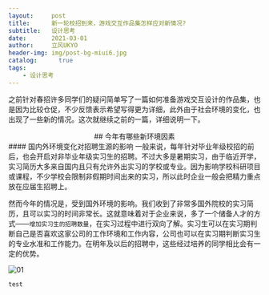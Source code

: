 ```yaml
---
layout:     post
title:      新一轮校招到来，游戏交互作品集怎样应对新情况?
subtitle:   设计思考
date:       2021-03-01
author:     立风UKYO
header-img: img/post-bg-miui6.jpg
catalog: 	  true
tags:
    - 设计思考
---
```



之前针对春招许多同学们的疑问简单写了一篇如何准备游戏交互设计的作品集，也是因为比较仓促，不少反馈表示希望写得更为详细，此外由于社会环境的变化，也出现了一些新的情况。这次就继续之前的一篇，详细说明一下。


<center>## 今年有哪些新环境因素</center>
#### 国内外环境变化对招聘生源的影响
一般来说，每年针对毕业年级校招的前后，也会开启对非毕业年级实习生的招聘。不过大多是暑期实习，由于临近开学，实习简历大多来自国内且只有允许外出实习的学校或专业。因为影响学校科研项目或课程，不少学校会限制非假期时间出来的实习，所以此时企业一般会把精力重点放在应届生招聘上。

然而今年的情况是，受到国外环境的影响。我们收到了非常多国外院校的实习简历，且可以实习的时间非常长。这就意味着对于企业来说，多了一个储备人才的方式——`增加实习生的招聘数量`，在实习过程中进行双向了解。实习生可以在实习期判断自己是否喜欢这家公司的工作环境和工作内容，公司也可以在实习期判断实习生的专业水准和工作能力。在明年及以后的招聘中，这些经过培养的同学相比会有一定的优势。

![01]({{site.baseurl}}/img-post/20210305/01.png)


`test`
